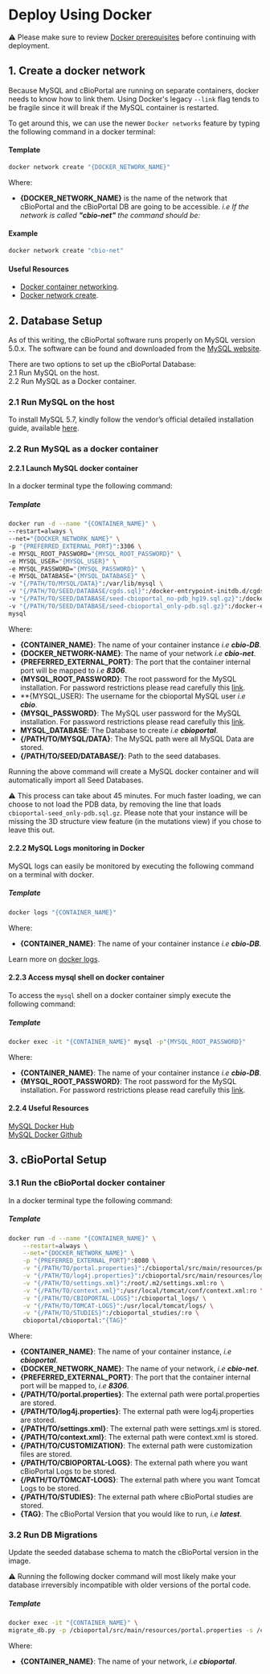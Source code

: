# Deploy Using Docker

:warning: Please make sure to review [Docker prerequisites](Docker-Prerequisites.md) before continuing with deployment.

## 1. Create a docker network

Because MySQL and cBioPortal are running on separate containers, docker needs to know how to link them. Using Docker's legacy `--link` flag tends to be fragile since it will break if the MySQL container is restarted. 

To get around this, we can use the newer `Docker networks` feature by typing the following command in a docker terminal:

#### Template

```bash
docker network create "{DOCKER_NETWORK_NAME}"
```

Where:
- **{DOCKER_NETWORK_NAME}** is the name of the network that cBioPortal and the cBioPortal DB are going to be accessible. _i.e If the network is called **"cbio-net"** the command should be:_

#### Example

```bash
docker network create "cbio-net"
```

#### Useful Resources
- [Docker container networking](https://docs.docker.com/engine/userguide/networking/).
- [Docker network create](https://docs.docker.com/engine/reference/commandline/network_create/).

## 2. Database Setup

As of this writing, the cBioPortal software runs properly on MySQL version 5.0.x. The software can be found and downloaded from the [MySQL website](https://www.mysql.com).

There are two options to set up the cBioPortal Database:    
2.1 Run MySQL on the host.    
2.2 Run MySQL as a Docker container.    

### 2.1 Run MySQL on the host

To install MySQL 5.7, kindly follow the vendor’s official detailed installation guide, available [here](http://dev.mysql.com/doc/refman/5.7/en/installing.html).

### 2.2 Run MySQL as a docker container

#### 2.2.1 Launch MySQL docker container

In a docker terminal type the following command:

##### Template

```bash
docker run -d --name "{CONTAINER_NAME}" \
--restart=always \
--net="{DOCKER_NETWORK_NAME}" \
-p "{PREFERRED_EXTERNAL_PORT}":3306 \
-e MYSQL_ROOT_PASSWORD="{MYSQL_ROOT_PASSWORD}" \
-e MYSQL_USER="{MYSQL_USER}" \
-e MYSQL_PASSWORD="{MYSQL_PASSWORD}" \
-e MYSQL_DATABASE="{MYSQL_DATABASE}" \
-v "{/PATH/TO/MYSQL/DATA}":/var/lib/mysql \
-v "{/PATH/TO/SEED/DATABASE/cgds.sql}":/docker-entrypoint-initdb.d/cgds.sql:ro \
-v "{/PATH/TO/SEED/DATABASE/seed-cbioportal_no-pdb_hg19.sql.gz}":/docker-entrypoint-initdb.d/seed_part1.sql.gz:ro \
-v "{/PATH/TO/SEED/DATABASE/seed-cbioportal_only-pdb.sql.gz}":/docker-entrypoint-initdb.d/seed_part2.sql.gz:ro \
mysql
```

Where:    
- **{CONTAINER_NAME}**: The name of your container instance _i.e **cbio-DB**_.
- **{DOCKER_NETWORK-NAME}**: The name of your network _i.e **cbio-net**_.
- **{PREFERRED_EXTERNAL_PORT}**: The port that the container internal port will be mapped to _i.e **8306**_.
- **{MYSQL_ROOT_PASSWORD}**: The root password for the MySQL installation. For password restrictions please read carefully this [link](http://dev.mysql.com/doc/refman/5.7/en/user-names.html).
- **{MYSQL_USER}: The username for the cbioportal MySQL user _i.e **cbio**_.
- **{MYSQL_PASSWORD}**: The MySQL user password for the MySQL installation. For password restrictions please read carefully this [link](http://dev.mysql.com/doc/refman/5.7/en/user-names.html).
- **MYSQL_DATABASE**: The Database to create _i.e **cbioportal**_.
- **{/PATH/TO/MYSQL/DATA}**: The MySQL path were all MySQL Data are stored.
- **{/PATH/TO/SEED/DATABASE/}**: Path to the seed databases.

Running the above command will create a MySQL docker container and will automatically import all Seed Databases.

:warning: This process can take about 45 minutes. For much faster
loading, we can choose to not load the PDB data, by removing the
line that loads `cbioportal-seed_only-pdb.sql.gz`. Please note that
your instance will be missing the 3D structure view feature (in the
mutations view) if you chose to leave this out.

#### 2.2.2 MySQL Logs monitoring in Docker

MySQL logs can easily be monitored by executing the following command on a terminal with docker.

##### Template

```bash
docker logs "{CONTAINER_NAME}"
```

Where:    
- **{CONTAINER_NAME}**: The name of your container instance _i.e **cbio-DB**_.

Learn more on [docker logs](https://docs.docker.com/engine/reference/commandline/logs/).

#### 2.2.3 Access mysql shell on docker container

To access the `mysql` shell on a docker container simply execute the following command:

##### Template

```bash
docker exec -it "{CONTAINER_NAME}" mysql -p"{MYSQL_ROOT_PASSWORD}"
```

Where:    
- **{CONTAINER_NAME}**: The name of your container instance _i.e **cbio-DB**_.
- **{MYSQL_ROOT_PASSWORD}**: The root password for the MySQL installation. For password restrictions please read carefully this [link](http://dev.mysql.com/doc/refman/5.7/en/user-names.html).

#### 2.2.4 Useful Resources
[MySQL Docker Hub](https://hub.docker.com/_/mysql/)    
[MySQL Docker Github](https://github.com/docker-library/docs/tree/master/mysql)

## 3. cBioPortal Setup

### 3.1 Run the cBioPortal docker container 

In a docker terminal type the following command:

##### Template

```bash
docker run -d --name "{CONTAINER_NAME}" \
    --restart=always \
    --net="{DOCKER_NETWORK_NAME}" \
    -p "{PREFERRED_EXTERNAL_PORT}":8080 \
    -v "{/PATH/TO/portal.properties}":/cbioportal/src/main/resources/portal.properties:ro \
    -v "{/PATH/TO/log4j.properties}":/cbioportal/src/main/resources/log4j.properties:ro \
    -v "{/PATH/TO/settings.xml}":/root/.m2/settings.xml:ro \
    -v "{/PATH/TO/context.xml}":/usr/local/tomcat/conf/context.xml:ro \
    -v "{/PATH/TO/CBIOPORTAL-LOGS}":/cbioportal_logs/ \
    -v "{/PATH/TO/TOMCAT-LOGS}":/usr/local/tomcat/logs/ \
    -v "{/PATH/TO/STUDIES}":/cbioportal_studies/:ro \
    cbioportal/cbioportal:"{TAG}"
```

Where:    
- **{CONTAINER_NAME}**: The name of your container instance, _i.e **cbioportal**_.
- **{DOCKER_NETWORK_NAME}**: The name of your network, _i.e **cbio-net**_.
- **{PREFERRED_EXTERNAL_PORT}**: The port that the container internal port will be mapped to, _i.e **8306**_.
- **{/PATH/TO/portal.properties}**: The external path were portal.properties are stored.
- **{/PATH/TO/log4j.properties}**: The external path were log4j.properties are stored.
- **{/PATH/TO/settings.xml}**: The external path were settings.xml is stored.
- **{/PATH/TO/context.xml}**: The external path were context.xml is stored.
- **{/PATH/TO/CUSTOMIZATION}**: The external path were customization files are stored.
- **{/PATH/TO/CBIOPORTAL-LOGS}**: The external path where you want cBioPortal Logs to be stored.
- **{/PATH/TO/TOMCAT-LOGS}**: The external path where you want Tomcat Logs to be stored.
- **{/PATH/TO/STUDIES}**: The external path where cBioPortal studies are stored.
- **{TAG}**: The cBioPortal Version that you would like to run, _i.e **latest**_.

### 3.2 Run DB Migrations

Update the seeded database schema to match the cBioPortal version in the image.

:warning: Running the following docker command will most likely make your database irreversibly incompatible with older versions of the portal code.

##### Template

```bash
docker exec -it "{CONTAINER_NAME}" \
migrate_db.py -p /cbioportal/src/main/resources/portal.properties -s /cbioportal/db-scripts/src/main/resources/migration.sql
```

Where:    
- **{CONTAINER_NAME}**: The name of your network, _i.e **cbioportal**_.